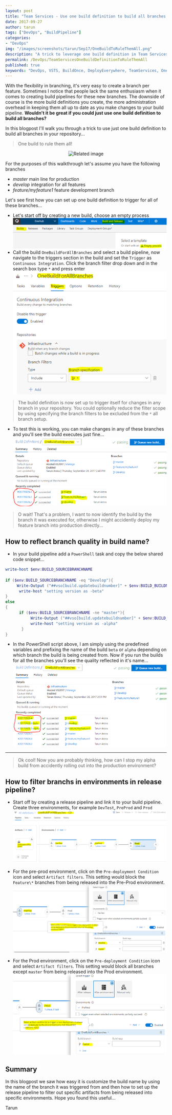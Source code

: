 ```yaml
---
layout: post
title: "Team Services - Use one build definition to build all branches & release selectively"
date: 2017-09-27
author: tarun
tags: ["DevOps", "BuildPipeline"]
categories:
- "DevOps"
img: "/images/screenshots/tarun/Sep17/OneBuildToRuleThemAll.png"
description: "A trick to leverage one build definition in Team Services to build all branches. How to update the build name from the build pipeline to reflect the name of the branch or the quality of the artifacts. One Build to Rule them all! How to map branches to release environments in Team Services."
permalink: /DevOps/TeamServicesOneBuildDefinitionToRuleThemAll
published: true
keywords: "DevOps, VSTS, BuildOnce, DeployEverywhere, TeamServices, One build for all branches, One build definition, BuildDefinition, TFS Build, Team Build, Build Pipeline, Release Pipeline, Continuous Delivery with Team Services"
---
```

With the flexibility in branching, it's very easy to create a branch per feature. Sometimes I notice that people lack the same enthusiasm when it comes to creating build pipelines for these new branches. The downside of course is the more build definitions you create, the more administration overhead in keeping them all up to date as you make changes to your build pipeline. **Wouldn't it be great if you could just use one build definition to build all branches?**
<!--more-->
In this blogpost I'll walk you through a trick to use just one build definition to build all branches in your repository... 

> One build to rule them all!  

<p align="center">
<img src="https://media.giphy.com/media/13bctHBZwtt5Kw/giphy.gif" alt="Related image"/>
</p>


For the purposes of this walkthrough let's assume you have the following branches

- *master* main line for production
- *develop* integration for all features 
- *feature/myfeature1* feature development branch

Let's see first how you can set up one build definition to trigger for all of these branches... 
+ Let's start off by creating a new build, choose an empty process
    ![image.png](/images/screenshots/tarun/Sep17/image-b6175ef2-9bfb-48de-81c3-1a45f6f9b927.png)
+ Call the build `OneBuildForAllBranches` and select a build pipeline, now navigate to the triggers section in the build and set the `Trigger` as `Continuous Integration`. Click the branch filter drop down and in the search box type `*` and press enter
  ![image.png](/images/screenshots/tarun/Sep17/image-4af4d89c-fb8c-4237-97d2-8430422dd66a.png)

> The build definition is now set up to trigger itself for changes in any branch in your repository. You could optionally reduce the filter scope by using specifying the branch filters to be excluded from the `*` all branch setup. 

+ To test this is working, you can make changes in any of these branches and you'll see the build executes just fine... 
  ![image.png](/images/screenshots/tarun/Sep17/image-3429f0df-7f1a-41ea-a575-8b4b6265b74b.png)

> O wait! That's a problem, I want to now identify the build by the branch it was executed for, otherwise I might accidently deploy my feature branch into production directly... 

## How to reflect branch quality in build name?

+ In your build pipeline add a `PowerShell` task and copy the below shared code snippet...

``` PowerShell
write-host $env:BUILD_SOURCEBRANCHNAME

if ($env:BUILD_SOURCEBRANCHNAME -eq "Develop"){
     Write-Output ("##vso[build.updatebuildnumber]" + $env:BUILD_BUILDNUMBER+"-beta")
      write-host "setting version as -beta"
}
else 
{
      if ($env:BUILD_SOURCEBRANCHNAME -ne "master"){
           Write-Output ("##vso[build.updatebuildnumber]" + $env:BUILD_BUILDNUMBER+"-alpha")
           write-host "setting version as -alpha"
       }
}
```

+ In the PowerShell script above, I am simply using the predefined variables and prefixing the name of the build `beta` or `alpha` depending on which branch the build is being created from. Now if you run the builds for all the branches you'll see the quality reflected in it's name... 
   ![image.png](/images/screenshots/tarun/Sep17/image-0958ed3e-b1e5-4a7f-867e-303d2b71d653.png)

<hr/>

> Ok cool! Now you are probably thinking, how can I stop my alpha build from accidently rolling out into the production environment?

## How to filter branchs in environments in release pipeline?

+ Start off by creating a release pipeline and link it to your build pipeline. Create three environments, for example `DevTest`, `PreProd` and `Prod`
   ![image.png](/images/screenshots/tarun/Sep17/image-857253b2-8c08-495a-b396-9d29ec920b30.png)

+ For the pre-prod environment, click on the `Pre-deployment Condition` icon and select `Artifact filters`. This setting would block the `Feature\*` branches from being released into the Pre-Prod environment. 
   ![image.png](/images/screenshots/tarun/Sep17/image-0b022ddf-1ee9-43a4-b255-9f385b09ca84.png)

+ For the Prod environment, click on the `Pre-deployment Condition` icon and select `Artifact filters`. This setting would block all branches except `master` from being released into the Prod environment. 
   ![image.png](/images/screenshots/tarun/Sep17/image-03d0e0af-efff-4b32-8894-5a05dc996e49.png)

## Summary 
In this blogpost we saw how easy it is customize the build name by using the name of the branch it was triggered from and then how to set up the release pipeline to filter out specific artifacts from being released into specific environments. Hope you found this useful... 

Tarun 
